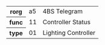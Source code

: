 <table>
    <tr>
      <th>rorg</th>
      <td>a5</td>
      <td>4BS Telegram</td>
    </tr>
    <tr>
      <th>func</th>
      <td>11</td>
      <td>Controller Status</td>
    </tr>
    <tr>
      <th>type</th>
      <td>01</td>
      <td>Lighting Controller</td>
    </tr>
  </table>